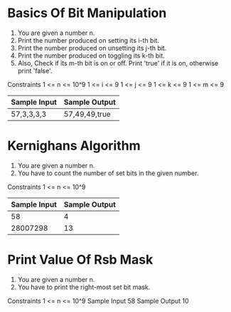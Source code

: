 # Basics Of Bit Manipulation

1. You are given a number n.
2. Print the number produced on setting its i-th bit.
3. Print the number produced on unsetting its j-th bit.
4. Print the number produced on toggling its k-th bit.
5. Also, Check if its m-th bit is on or off. Print 'true' if it is on, otherwise print 'false'.

Constraints
1 <= n <= 10^9
1 <= i <= 9
1 <= j <= 9
1 <= k <= 9
1 <= m <= 9

| Sample Input | Sample Output |
| ------------ | ------------- |
| 57,3,3,3,3  | 57,49,49,true |


# Kernighans Algorithm
1. You are given a number n.
2. You have to count the number of set bits in the given number.

Constraints
1 <= n <= 10^9

| Sample Input | Sample Output |
| ------------ | ------------- |
| 58 | 4 |
| 28007298 | 13 |

# Print Value Of Rsb Mask

1. You are given a number n.
2. You have to print the right-most set bit mask.

Constraints
1 <= n <= 10^9
Sample Input
58
Sample Output
10
